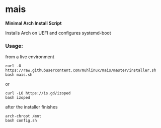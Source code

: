 # mais
**Minimal Arch Install Script**

Installs Arch on UEFI and configures systemd-boot

### Usage:

from a live environment

    curl -O https://raw.githubusercontent.com/muhlinux/mais/master/installer.sh
    bash mais.sh
or

    curl -LO https://is.gd/izoped
    bash izoped
    
after the installer finishes

    arch-chroot /mnt
    bash config.sh
